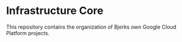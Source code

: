 # Infrastructure Core

This repository contains the organization of Bjerks own Google Cloud Platform projects.
